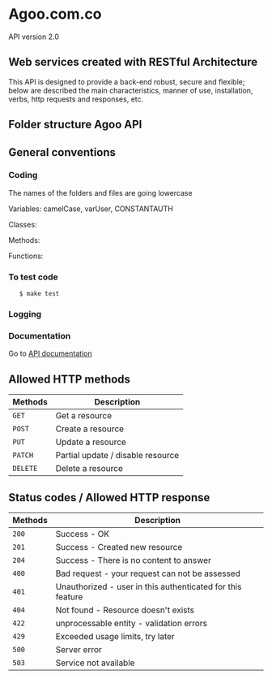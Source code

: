 # Agoo.com.co

API version 2.0 

## Web services created with RESTful Architecture ##

This API is designed to provide a back-end robust, secure and flexible; below are described the main characteristics, manner of use, installation, verbs, http requests and responses, etc.

## Folder structure Agoo API ##



## General conventions ##

### Coding ###

The names of the folders and files are going lowercase

Variables: camelCase, varUser, CONSTANTAUTH

Classes:

Methods:

Functions:

### To test code ###

```shell
   $ make test
```

### Logging ###

### Documentation ###
Go to [API documentation](/assets/documentation)

## Allowed HTTP methods ##

| Methods       | Description                               |
| ------------- | ----------------------------------------- |
| `GET`         | Get a resource                            |
| `POST`        | Create a resource                         |
| `PUT`         | Update a resource                         |
| `PATCH`       | Partial update / disable resource         |
| `DELETE`      | Delete a resource                         |


## Status codes / Allowed HTTP response ##

| Methods       | Description                                                   |
| ------------- | ------------------------------------------------------------- |
| `200`         | Success - OK                                                  |
| `201`         | Success - Created new resource                                |
| `204`         | Success - There is no content to answer                       |
| `400`         | Bad request - your request can not be assessed                |
| `401`         | Unauthorized - user in this authenticated for this feature    |
| `404`         | Not found - Resource doesn't exists                           |
| `422`         | unprocessable entity - validation errors                      |
| `429`         | Exceeded usage limits, try later                              |
| `500`         | Server error                                                  |
| `503`         | Service not available                                         |